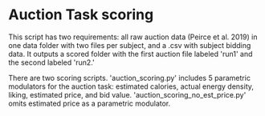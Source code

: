 # Auction Task scoring
This script has two requirements: all raw auction data (Peirce et al. 2019) in one data folder with two files per subject, and a .csv with subject bidding data. It outputs a scored folder with the first auction file labeled 'run1' and the second labeled 'run2.'

There are two scoring scripts. 'auction_scoring.py' includes 5 parametric modulators for the auction task: estimated calories, actual energy density, liking, estimated price, and bid value. 'auction_scoring_no_est_price.py' omits estimated price as a parametric modulator.
